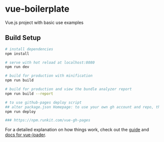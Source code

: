 # vue-boilerplate

Vue.js project with basic use examples

## Build Setup

``` bash
# install dependencies
npm install

# serve with hot reload at localhost:8080
npm run dev

# build for production with minification
npm run build

# build for production and view the bundle analyzer report
npm run build --report

# to use github-pages deploy script
## alter package.json Homepage: to use your own gh account and repo, then
npm run deploy

### https://npm.runkit.com/vue-gh-pages

```

For a detailed explanation on how things work, check out the [guide](http://vuejs-templates.github.io/webpack/) and [docs for vue-loader](http://vuejs.github.io/vue-loader).
